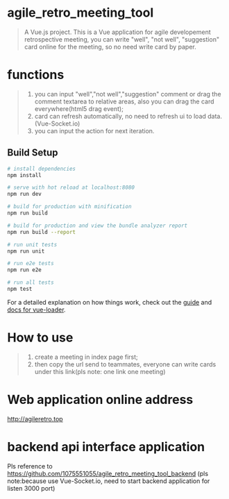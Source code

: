 # agile_retro_meeting_tool

> A Vue.js project. This is a Vue application for agile developement retrospective meeting, you can write "well", "not well", "suggestion" card online for the meeting, so no need write card by paper.

# functions

> 1. you can input "well","not well","suggestion" comment or drag the comment textarea to relative areas, also you can drag the card everywhere(html5 drag event);
> 2. card can refresh automatically, no need to refresh ui to load data.(Vue-Socket.io)
> 3. you can input the action for next iteration.

## Build Setup

``` bash
# install dependencies
npm install

# serve with hot reload at localhost:8080
npm run dev

# build for production with minification
npm run build

# build for production and view the bundle analyzer report
npm run build --report

# run unit tests
npm run unit

# run e2e tests
npm run e2e

# run all tests
npm test
```

For a detailed explanation on how things work, check out the [guide](http://vuejs-templates.github.io/webpack/) and [docs for vue-loader](http://vuejs.github.io/vue-loader).

# How to use

> 1. create a meeting in index page first;
> 2. then copy the url send to teammates, everyone can write cards under this link(pls note: one link one meeting)

# Web application online address

http://agileretro.top

# backend api interface application

Pls reference to https://github.com/1075551055/agile_retro_meeting_tool_backend (pls note:because use Vue-Socket.io, need to start backend application for listen 3000 port)
